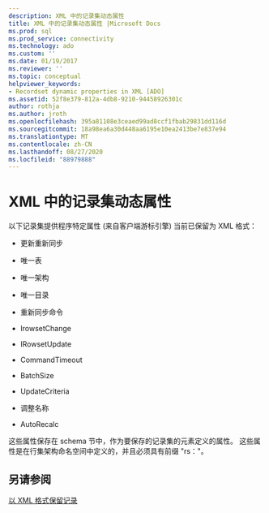 ```yaml
---
description: XML 中的记录集动态属性
title: XML 中的记录集动态属性 |Microsoft Docs
ms.prod: sql
ms.prod_service: connectivity
ms.technology: ado
ms.custom: ''
ms.date: 01/19/2017
ms.reviewer: ''
ms.topic: conceptual
helpviewer_keywords:
- Recordset dynamic properties in XML [ADO]
ms.assetid: 52f8e379-812a-4db8-9210-94458926301c
author: rothja
ms.author: jroth
ms.openlocfilehash: 395a81108e3ceaed99ad8ccf1fbab29831dd116d
ms.sourcegitcommit: 18a98ea6a30d448aa6195e10ea2413be7e837e94
ms.translationtype: MT
ms.contentlocale: zh-CN
ms.lasthandoff: 08/27/2020
ms.locfileid: "88979888"
---
```

# <a name="recordset-dynamic-properties-in-xml"></a>XML 中的记录集动态属性
以下记录集提供程序特定属性 (来自客户端游标引擎) 当前已保留为 XML 格式：  
  
-   更新重新同步  
  
-   唯一表  
  
-   唯一架构  
  
-   唯一目录  
  
-   重新同步命令  
  
-   IrowsetChange  
  
-   IRowsetUpdate  
  
-   CommandTimeout  
  
-   BatchSize  
  
-   UpdateCriteria  
  
-   调整名称  
  
-   AutoRecalc  
  
 这些属性保存在 schema 节中，作为要保存的记录集的元素定义的属性。 这些属性是在行集架构命名空间中定义的，并且必须具有前缀 "rs："。  
  
## <a name="see-also"></a>另请参阅  
 [以 XML 格式保留记录](../../../ado/guide/data/persisting-records-in-xml-format.md)
